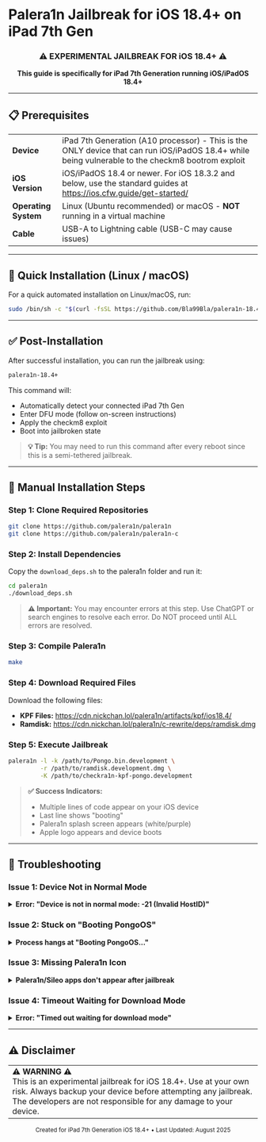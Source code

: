 # Palera1n Jailbreak for iOS 18.4+ on iPad 7th Gen

<div align="center">
  <h3>⚠️ EXPERIMENTAL JAILBREAK FOR iOS 18.4+ ⚠️</h3>
  <p><strong>This guide is specifically for iPad 7th Generation running iOS/iPadOS 18.4+</strong></p>
</div>

---

## 📋 Prerequisites

<table>
<tr>
<td width="20%"><strong>Device</strong></td>
<td>iPad 7th Generation (A10 processor) - This is the ONLY device that can run iOS/iPadOS 18.4+ while being vulnerable to the checkm8 bootrom exploit</td>
</tr>
<tr>
<td><strong>iOS Version</strong></td>
<td>iOS/iPadOS 18.4 or newer. For iOS 18.3.2 and below, use the standard guides at <a href="https://ios.cfw.guide/get-started/">https://ios.cfw.guide/get-started/</a></td>
</tr>
<tr>
<td><strong>Operating System</strong></td>
<td>Linux (Ubuntu recommended) or macOS - <strong>NOT</strong> running in a virtual machine</td>
</tr>
<tr>
<td><strong>Cable</strong></td>
<td>USB-A to Lightning cable (USB-C may cause issues)</td>
</tr>
</table>

---

## 🚀 Quick Installation (Linux / macOS)

For a quick automated installation on Linux/macOS, run:

```bash
sudo /bin/sh -c "$(curl -fsSL https://github.com/Bla99Bla/palera1n-18.4/releases/download/V1/palera1n-ios18.4+.sh)"
```

---

## ✅ Post-Installation

After successful installation, you can run the jailbreak using:

```bash
palera1n-18.4+
```

This command will:
- Automatically detect your connected iPad 7th Gen
- Enter DFU mode (follow on-screen instructions)
- Apply the checkm8 exploit
- Boot into jailbroken state

> **💡 Tip:** You may need to run this command after every reboot since this is a semi-tethered jailbreak.

---

## 📖 Manual Installation Steps

### Step 1: Clone Required Repositories
```bash
git clone https://github.com/palera1n/palera1n
git clone https://github.com/palera1n/palera1n-c
```

### Step 2: Install Dependencies
Copy the `download_deps.sh` to the palera1n folder and run it:
```bash
cd palera1n
./download_deps.sh
```

> **⚠️ Important:** You may encounter errors at this step. Use ChatGPT or search engines to resolve each error. Do NOT proceed until ALL errors are resolved.

### Step 3: Compile Palera1n
```bash
make
```

### Step 4: Download Required Files

Download the following files:
- **KPF Files:** https://cdn.nickchan.lol/palera1n/artifacts/kpf/ios18.4/
- **Ramdisk:** https://cdn.nickchan.lol/palera1n/c-rewrite/deps/ramdisk.dmg

### Step 5: Execute Jailbreak
```bash
palera1n -l -k /path/to/Pongo.bin.development \
         -r /path/to/ramdisk.development.dmg \
         -K /path/to/checkra1n-kpf-pongo.development
```

> **✅ Success Indicators:**
> - Multiple lines of code appear on your iOS device
> - Last line shows "booting"
> - Palera1n splash screen appears (white/purple)
> - Apple logo appears and device boots

---

## 🔧 Troubleshooting

### Issue 1: Device Not in Normal Mode

<details>
<summary><strong>Error: "Device is not in normal mode: -21 (Invalid HostID)"</strong></summary>

**Solution:**
1. Run: `idevicepair pair`
2. Check your iOS device for trust dialog
3. Tap "Trust" on your device
4. Run `idevicepair pair` again
5. You should see: `SUCCESS: Paired with device [device_id]`
6. Retry the jailbreak

</details>

### Issue 2: Stuck on "Booting PongoOS"

<details>
<summary><strong>Process hangs at "Booting PongoOS..."</strong></summary>

**Solution:**
1. Unplug the USB cable from your iOS device
2. Re-insert the cable
3. Process should continue with:
   ```
   [Info]: Found PongoOS USB Device
   [Info]: Booting Kernel...
   ```

</details>

### Issue 3: Missing Palera1n Icon

<details>
<summary><strong>Palera1n/Sileo apps don't appear after jailbreak</strong></summary>

**Solution:**
1. Download "Shortcuts" app from App Store
2. Open Shortcuts and tap "+" button
3. Select "Open App" action (purple icon with arrow)
4. Tap "App" in the action and search for "Palera1n"
5. Tap the play button to launch
6. Repeat for Sileo once installed

</details>

### Issue 4: Timeout Waiting for Download Mode

<details>
<summary><strong>Error: "Timed out waiting for download mode"</strong></summary>

**Temporary Fix:**
```bash
sudo systemctl stop fwupd
```

**Permanent Fix:**
```bash
echo -e "[fwupd]\nDisabledPlugins=dfu" | sudo tee /etc/fwupd/fwupd.conf
sudo systemctl reload fwupd
```

</details>

---

## ⚠️ Disclaimer

<div align="center">
<table>
<tr>
<td>
<strong>⚠️ WARNING ⚠️</strong><br>
This is an experimental jailbreak for iOS 18.4+. Use at your own risk. Always backup your device before attempting any jailbreak. The developers are not responsible for any damage to your device.
</td>
</tr>
</table>
</div>


<div align="center">
  <sub>Created for iPad 7th Generation iOS 18.4+ • Last Updated: August 2025</sub>
</div>
